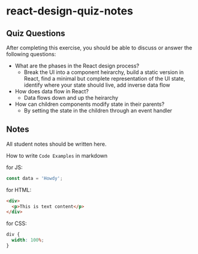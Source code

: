 # react-design-quiz-notes

## Quiz Questions

After completing this exercise, you should be able to discuss or answer the following questions:

- What are the phases in the React design process?
  - Break the UI into a component heirarchy, build a static version in React, find a minimal but complete representation of the UI state, identify where your state should live, add inverse data flow
- How does data flow in React?
  - Data flows down and up the heirarchy
- How can children components modify state in their parents?
  - By setting the state in the children through an event handler

## Notes

All student notes should be written here.

How to write `Code Examples` in markdown

for JS:

```js
const data = 'Howdy';
```

for HTML:

```html
<div>
  <p>This is text content</p>
</div>
```

for CSS:

```css
div {
  width: 100%;
}
```
